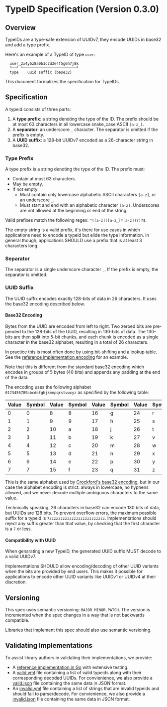 # TypeID Specification (Version 0.3.0)

## Overview

TypeIDs are a type-safe extension of UUIDv7, they encode UUIDs in base32 and add a type prefix.

Here's an example of a TypeID of type `user`:

```
  user_2x4y6z8a0b1c2d3e4f5g6h7j8k
  └──┘ └────────────────────────┘
  type    uuid suffix (base32)
```

This document formalizes the specification for TypeIDs.

## Specification

A typeid consists of three parts:

1. A **type prefix**: a string denoting the type of the ID. The prefix should be
   at most 63 characters in all lowercase snake_case ASCII `[a-z_]`.
1. A **separator**: an underscore `_` character. The separator is omitted if the prefix is empty.
1. A **UUID suffix**: a 128-bit UUIDv7 encoded as a 26-character string in base32.

### Type Prefix

A type prefix is a string denoting the type of the ID.
The prefix must:

- Contain at most 63 characters.
- May be empty.
- If not empty:
  * Must contain only lowercase alphabetic ASCII characters `[a-z]`, or an underscore `_`.
  * Must start and end with an alphabetic character `[a-z]`. Underscores are not allowed at the beginning or end of the string.

Valid prefixes match the following
regex: `^([a-z]([a-z_]*[a-z])?)?$`.

The empty string is a valid prefix, it's there for use cases in which
applications need to encode a typeid but elide the type information. In general though,
applications SHOULD use a prefix that is at least 3 characters long.

### Separator

The separator is a single underscore character `_`. If the prefix is empty, the separator
is omitted.

### UUID Suffix

The UUID suffix encodes exactly 128-bits of data in 26 characters. It uses the base32
encoding described below.

#### Base32 Encoding

Bytes from the UUID are encoded from left to right. Two zeroed bits are pre-pended
to the 128-bits of the UUID, resulting in 130-bits of data. The 130-bits are then
split into 5-bit chunks, and each chunk is encoded as a single character in the
base32 alphabet, resulting in a total of 26 characters.

In practice this is most often done by using bit-shifting and a lookup table. See
the [reference implementation encoding](https://github.com/jetify-com/typeid-go/blob/main/base32/base32.go)
for an example.

Note that this is different from the standard base32 encoding which encodes in
groups of 5 bytes (40 bits) and appends any padding at the end of the data.

The encoding uses the following alphabet `0123456789abcdefghjkmnpqrstvwxyz` as
specified by the following table:

| Value | Symbol | Value | Symbol | Value | Symbol | Value | Symbol |
| ----- | ------ | ----- | ------ | ----- | ------ | ----- | ------ |
| 0     | 0      | 8     | 8      | 16    | g      | 24    | r      |
| 1     | 1      | 9     | 9      | 17    | h      | 25    | s      |
| 2     | 2      | 10    | a      | 18    | j      | 26    | t      |
| 3     | 3      | 11    | b      | 19    | k      | 27    | v      |
| 4     | 4      | 12    | c      | 20    | m      | 28    | w      |
| 5     | 5      | 13    | d      | 21    | n      | 29    | x      |
| 6     | 6      | 14    | e      | 22    | p      | 30    | y      |
| 7     | 7      | 15    | f      | 23    | q      | 31    | z      |

This is the same alphabet used by [Crockford's base32 encoding](https://www.crockford.com/base32.html),
but in our case the alphabet encoding is strict: always in lowercase, no hyphens allowed,
and we never decode multiple ambiguous characters to the same value.

Technically speaking, 26 characters in base32 can encode 130 bits of data, but UUIDs
are 128 bits. To prevent overflow errors, the maximum possible suffix for a typeid
is `7zzzzzzzzzzzzzzzzzzzzzzzzz`. Implementations should reject any suffix greater than
that value, by checking that the first character is a `7` or less.

#### Compatibility with UUID

When genarating a new TypeID, the generated UUID suffix MUST decode to a valid UUIDv7.

Implementations SHOULD allow encoding/decoding of other UUID variants when the
bits are provided by end users. This makes it possible for applications to encode
other UUID variants like UUIDv1 or UUIDv4 at their discretion.

## Versioning

This spec uses semantic versioning: `MAJOR.MINOR.PATCH`. The version is incremented
when the spec changes in a way that is not backwards compatible.

Libraries that implement this spec should also use semantic versioning.

## Validating Implementations

To assist library authors in validating their implementations, we provide:

- A [reference implementation in Go](https://github.com/jetify-com/typeid-go)
  with extensive testing.
- A [valid.yml](valid.yml) file containing a list of valid typeids along
  with their corresponding decoded UUIDs. For convienience, we also provide
  a [valid.json](valid.json) file containing the same data in JSON format.
- An [invalid.yml](invalid.yml) file containing a list of strings that are
  invalid typeids and should fail to parse/decode. For convienience, we also
  provide a [invalid.json](invalid.json) file containing the same data in
  JSON format.
